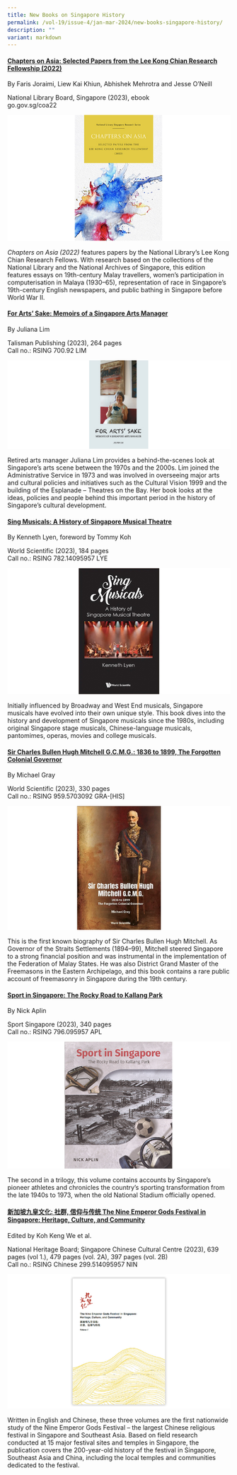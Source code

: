 ```yaml
---
title: New Books on Singapore History
permalink: /vol-19/issue-4/jan-mar-2024/new-books-singapore-history/
description: ""
variant: markdown
---
```

#### **[Chapters on Asia: Selected Papers from the Lee Kong Chian Research Fellowship (2022)](https://nlb.overdrive.com/media/9EDDF3F0-408A-4283-B558-857F4D8302BB)**
By Faris Joraimi, Liew Kai Khiun, Abhishek Mehrotra and Jesse O’Neill

National Library Board, Singapore (2023), ebook  <br>
go.gov.sg/coa22
 
![](/images/Vol%2019%20Issue%204/New%20Books/chaptersonasia4.jpg)

_Chapters on Asia (2022)_ features papers by the National Library’s Lee Kong Chian Research Fellows. With research based on the collections of the National Library and the National Archives of Singapore, this edition features essays on 19th-century Malay travellers, women’s participation in computerisation in Malaya (1930–65), representation of race in Singapore’s 19th-century English newspapers, and public bathing in Singapore before World War II.

#### **[For Arts’ Sake: Memoirs of a Singapore Arts Manager](https://eservice.nlb.gov.sg/item_holding.aspx?id=206149361)**
By Juliana Lim

Talisman Publishing (2023), 264 pages <br>
Call no.: RSING 700.92 LIM
 
![](/images/Vol%2019%20Issue%204/New%20Books/forartssake2.jpg)

Retired arts manager Juliana Lim provides a behind-the-scenes look at Singapore’s arts scene between the 1970s and the 2000s. Lim joined the Administrative Service in 1973 and was involved in overseeing major arts and cultural policies and initiatives such as the Cultural Vision 1999 and the building of the Esplanade – Theatres on the Bay. Her book looks at the ideas, policies and people behind this important period in the history of Singapore’s cultural development.


#### **[Sing Musicals: A History of Singapore Musical Theatre](https://eservice.nlb.gov.sg/item_holding.aspx?id=206102861)**
By Kenneth Lyen, foreword by Tommy Koh

World Scientific (2023), 184 pages <br>
Call no.: RSING 782.14095957 LYE
 
![](/images/Vol%2019%20Issue%204/New%20Books/singmusicals3.jpg)

Initially influenced by Broadway and West End musicals, Singapore musicals have evolved into their own unique style. This book dives into the history and development of Singapore musicals since the 1980s, including original Singapore stage musicals, Chinese-language musicals, pantomimes, operas, movies and college musicals.


#### **[Sir Charles Bullen Hugh Mitchell G.C.M.G.: 1836 to 1899, The Forgotten Colonial Governor](https://eservice.nlb.gov.sg/item_holding.aspx?id=205963216)**
By Michael Gray

World Scientific (2023), 330 pages <br>
Call no.: RSING 959.5703092 GRA-\[HIS\]
 
![](/images/Vol%2019%20Issue%204/New%20Books/sircharles3.jpg)


This is the first known biography of Sir Charles Bullen Hugh Mitchell. As Governor of the Straits Settlements (1894–99), Mitchell steered Singapore to a strong financial position and was instrumental in the implementation of the Federation of Malay States. He was also District Grand Master of the Freemasons in the Eastern Archipelago, and this book contains a rare public account of freemasonry in Singapore during the 19th century.


#### **[Sport in Singapore: The Rocky Road to Kallang Park](https://eservice.nlb.gov.sg/item_holding.aspx?id=206068467)**
By Nick Aplin

Sport Singapore (2023), 340 pages <br>
Call no.: RSING 796.095957 APL
 
![](/images/Vol%2019%20Issue%204/New%20Books/sportinsg3.jpg)

The second in a trilogy, this volume contains accounts by Singapore’s pioneer athletes and chronicles the country’s sporting transformation from the late 1940s to 1973, when the old National Stadium officially opened.




#### **[新加坡九皇文化: 社群, 信仰与传统 The Nine Emperor Gods Festival in Singapore: Heritage, Culture, and Community](https://eservice.nlb.gov.sg/item_holding.aspx?id=206104789)**
Edited by Koh Keng We et al.

National Heritage Board; Singapore Chinese Cultural Centre (2023), 639 pages (vol 1.), 479 pages (vol. 2A), 397 pages (vol. 2B) <br>
Call no.: RSING Chinese 299.514095957 NIN
 
![](/images/Vol%2019%20Issue%204/New%20Books/nineemperor3.jpg)

Written in English and Chinese, these three volumes are the first nationwide study of the Nine Emperor Gods Festival – the largest Chinese religious festival in Singapore and Southeast Asia. Based on field research conducted at 15 major festival sites and temples in Singapore, the publication covers the 200-year-old history of the festival in Singapore, Southeast Asia and China, including the local temples and communities dedicated to the festival.